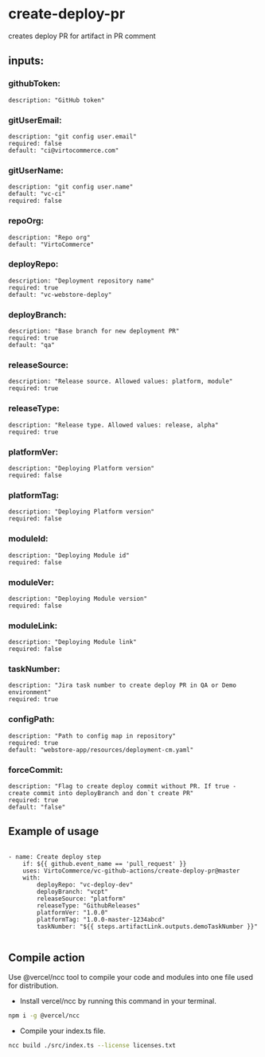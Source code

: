 # create-deploy-pr

 creates deploy PR for artifact in PR comment

## inputs:

### githubToken:

    description: "GitHub token"

### gitUserEmail:

    description: "git config user.email"
    required: false
    default: "ci@virtocommerce.com"

### gitUserName:

    description: "git config user.name"
    default: "vc-ci"
    required: false

### repoOrg:

    description: "Repo org"
    default: "VirtoCommerce"

### deployRepo:

    description: "Deployment repository name"
    required: true
    default: "vc-webstore-deploy"

### deployBranch:

    description: "Base branch for new deployment PR"
    required: true
    default: "qa"

### releaseSource:

    description: "Release source. Allowed values: platform, module"
    required: true

### releaseType:

    description: "Release type. Allowed values: release, alpha"
    required: true

### platformVer:

    description: "Deploying Platform version"
    required: false

### platformTag:

    description: "Deploying Platform version"
    required: false

### moduleId:

    description: "Deploying Module id"
    required: false

### moduleVer:

    description: "Deploying Module version"
    required: false

### moduleLink:

    description: "Deploying Module link"
    required: false

### taskNumber:

    description: "Jira task number to create deploy PR in QA or Demo environment"
    required: true

### configPath:

    description: "Path to config map in repository"
    required: true
    default: "webstore-app/resources/deployment-cm.yaml"

### forceCommit:

    description: "Flag to create deploy commit without PR. If true - create commit into deployBranch and don`t create PR"
    required: true
    default: "false"

## Example of usage

```

- name: Create deploy step
    if: ${{ github.event_name == 'pull_request' }}
    uses: VirtoCommerce/vc-github-actions/create-deploy-pr@master
    with:
        deployRepo: "vc-deploy-dev"
        deployBranch: "vcpt"
        releaseSource: "platform"
        releaseType: "GithubReleases"
        platformVer: "1.0.0"
        platformTag: "1.0.0-master-1234abcd"
        taskNumber: "${{ steps.artifactLink.outputs.demoTaskNumber }}"
    
```

## Compile action

Use @vercel/ncc tool to compile your code and modules into one file used for distribution.

- Install vercel/ncc by running this command in your terminal.

```bash
npm i -g @vercel/ncc
```

- Compile your index.ts file.

```bash
ncc build ./src/index.ts --license licenses.txt
```
